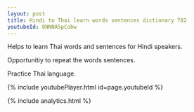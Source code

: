 ```yaml
---
layout: post
title: Hindi to Thai learn words sentences dictionary 782 
youtubeId: 8NNNA5pCobw
---
```

 
 
Helps to learn Thai words and sentences for Hindi speakers.

Opportunitiy to repeat the words sentences. 

Practice Thai language. 
 
{% include youtubePlayer.html id=page.youtubeId %}
 
 
{% include analytics.html %}